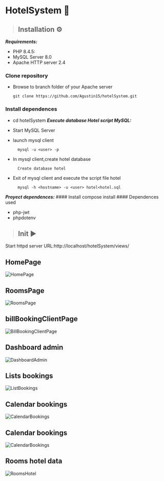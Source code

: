# HotelSystem 🏨

 >## Installation ⚙
   <em><strong>Requirements:</strong></em>
  - PHP 8.4.5:
  - MySQL Server 8.0
  - Apache HTTP server 2.4
    
 ### Clone repository
 - Browse to branch folder of your Apache server
   
       git clone https://github.com/Agustin15/hotelSystem.git

 ### Install dependences  
 - cd hotelSystem
   <em><strong>Execute database Hotel script MySQL:</strong></em>
  - Start MySQL Server
  - launch mysql client
    
          mysql -u <user> -p
  - In mysql client,create hotel database
    
          Create database hotel
  - Exit of mysql client and execute the script file hotel
    
          mysql -h <hostname> -u <user> hotel<hotel.sql
    
  <em><strong>Proyect dependences:</strong></em>
        #### Install
          compose install 
       #### Dependences used 
   - php-jwt
   - phpdotenv
  
 >## Init ▶
  Start httpd server
  URL:http://localhost/hotelSystem/views/

  ## HomePage
  ![HomePage](https://i.postimg.cc/fRn1kwNy/home.png)
  
  ## RoomsPage
  ![RoomsPage](https://i.postimg.cc/jqXSTF0G/select-Rooms1.png)
  
  ## billBookingClientPage
  ![BillBookingClientPage](https://i.postimg.cc/L5cJPq9n/bill-Booking.png)

  ## Dashboard admin
  ![DashboardAdmin](https://i.postimg.cc/NGJLTzJR/dashboard.png)

  ## Lists bookings
  ![ListBookings](https://i.postimg.cc/x1zrftFv/table-Bookings.png)

  ## Calendar bookings
  ![CalendarBookings](https://i.postimg.cc/nLmQ1bSX/calendar.png)

  ## Calendar bookings
  ![CalendarBookings](https://i.postimg.cc/nLmQ1bSX/calendar.png)

  ## Rooms hotel data
  ![RoomsHotel](https://i.postimg.cc/XY4VPMvZ/rooms-Hotel.png)

  
   
